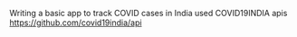 Writing a basic app to track COVID cases in India used COVID19INDIA apis https://github.com/covid19india/api
